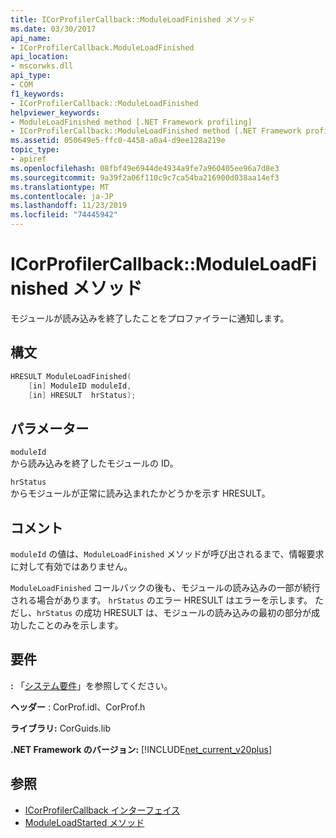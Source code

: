```yaml
---
title: ICorProfilerCallback::ModuleLoadFinished メソッド
ms.date: 03/30/2017
api_name:
- ICorProfilerCallback.ModuleLoadFinished
api_location:
- mscorwks.dll
api_type:
- COM
f1_keywords:
- ICorProfilerCallback::ModuleLoadFinished
helpviewer_keywords:
- ModuleLoadFinished method [.NET Framework profiling]
- ICorProfilerCallback::ModuleLoadFinished method [.NET Framework profiling]
ms.assetid: 050649e5-ffc0-4458-a0a4-d9ee128a219e
topic_type:
- apiref
ms.openlocfilehash: 08fbf49e6944de4934a9fe7a960405ee96a7d8e3
ms.sourcegitcommit: 9a39f2a06f110c9c7ca54ba216900d038aa14ef3
ms.translationtype: MT
ms.contentlocale: ja-JP
ms.lasthandoff: 11/23/2019
ms.locfileid: "74445942"
---
```

# <a name="icorprofilercallbackmoduleloadfinished-method"></a>ICorProfilerCallback::ModuleLoadFinished メソッド
モジュールが読み込みを終了したことをプロファイラーに通知します。  
  
## <a name="syntax"></a>構文  
  
```cpp  
HRESULT ModuleLoadFinished(  
    [in] ModuleID moduleId,  
    [in] HRESULT  hrStatus);  
```  
  
## <a name="parameters"></a>パラメーター  
 `moduleId`  
 から読み込みを終了したモジュールの ID。  
  
 `hrStatus`  
 からモジュールが正常に読み込まれたかどうかを示す HRESULT。  
  
## <a name="remarks"></a>コメント  
 `moduleId` の値は、`ModuleLoadFinished` メソッドが呼び出されるまで、情報要求に対して有効ではありません。  
  
 `ModuleLoadFinished` コールバックの後も、モジュールの読み込みの一部が続行される場合があります。 `hrStatus` のエラー HRESULT はエラーを示します。 ただし、`hrStatus` の成功 HRESULT は、モジュールの読み込みの最初の部分が成功したことのみを示します。  
  
## <a name="requirements"></a>要件  
 **:** 「[システム要件](../../../../docs/framework/get-started/system-requirements.md)」を参照してください。  
  
 **ヘッダー** : CorProf.idl、CorProf.h  
  
 **ライブラリ:** CorGuids.lib  
  
 **.NET Framework のバージョン:** [!INCLUDE[net_current_v20plus](../../../../includes/net-current-v20plus-md.md)]  
  
## <a name="see-also"></a>参照

- [ICorProfilerCallback インターフェイス](../../../../docs/framework/unmanaged-api/profiling/icorprofilercallback-interface.md)
- [ModuleLoadStarted メソッド](../../../../docs/framework/unmanaged-api/profiling/icorprofilercallback-moduleloadstarted-method.md)
